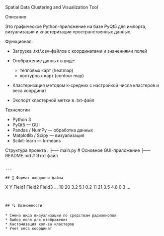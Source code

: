 Spatial Data Clustering and Visualization Tool

Описание

Это графическое Python-приложение на базе PyQt5 для импорта, визуализации и кластеризации пространственных данных.

Функционал:

* Загрузка .txt/.csv-файлов с координатами и значениями полей
* Отображение данных в виде:

  * тепловых карт (heatmap)
  * контурных карт (contour map)
* Кластеризация методом k-средних с настройкой числа кластеров и веса координат
* Экспорт кластерной метки в .txt-файл

Технологии

* Python 3
* PyQt5 — GUI
* Pandas / NumPy — обработка данных
* Matplotlib / Scipy — визуализация
* Scikit-learn — k-means

Структура проекта
.
├── main.py               # Основное GUI-приложение
├── README.md             # Этот файл
```

---

## 📂 Формат входного файла

```
X Y Field1 Field2 Field3 ...
10 20 3.2 5.1 0.2
11 21 3.5 4.8 0.3
...
```


## 🔍 Возможности

* Смена вида визуализации по средствам радиокнопок
* Выбор поля для отображения
* Кастомизация кол-ва кластеров
* Учет веса координат



